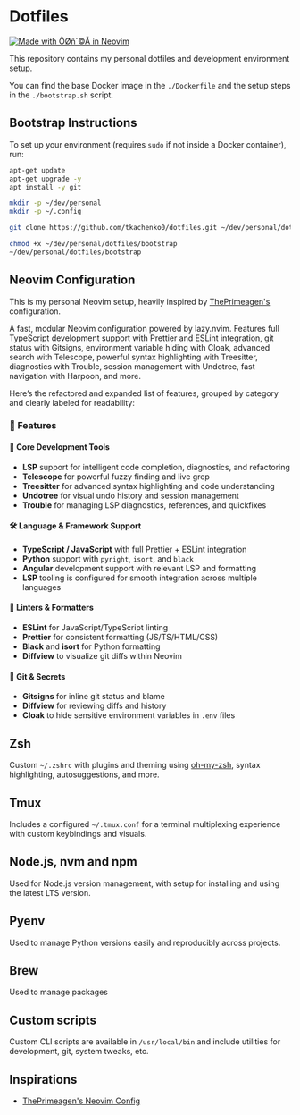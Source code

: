 # Dotfiles

[![Made with ÔØñ´©Å in Neovim](https://img.shields.io/badge/Made%20with-%E2%9D%A4%EF%B8%8F%20in%20Neovim-57A143?style=for-the-badge&logo=neovim&logoColor=white)](https://neovim.io/)

This repository contains my personal dotfiles and development environment setup.

You can find the base Docker image in the `./Dockerfile` and the setup steps in the `./bootstrap.sh` script.

## Bootstrap Instructions

To set up your environment (requires `sudo` if not inside a Docker container), run:

```bash
apt-get update
apt-get upgrade -y
apt install -y git

mkdir -p ~/dev/personal
mkdir -p ~/.config

git clone https://github.com/tkachenko0/dotfiles.git ~/dev/personal/dotfiles

chmod +x ~/dev/personal/dotfiles/bootstrap
~/dev/personal/dotfiles/bootstrap
```

## Neovim Configuration

This is my personal Neovim setup, heavily inspired by [ThePrimeagen's](https://github.com/ThePrimeagen/neovimrc) configuration.

A fast, modular Neovim configuration powered by lazy.nvim. Features full TypeScript development support with Prettier and ESLint integration, git status with Gitsigns, environment variable hiding with Cloak, advanced search with Telescope, powerful syntax highlighting with Treesitter, diagnostics with Trouble, session management with Undotree, fast navigation with Harpoon, and more.

Here’s the refactored and expanded list of features, grouped by category and clearly labeled for readability:

### 🚀 Features

#### 🧠 Core Development Tools

- **LSP** support for intelligent code completion, diagnostics, and refactoring
- **Telescope** for powerful fuzzy finding and live grep
- **Treesitter** for advanced syntax highlighting and code understanding
- **Undotree** for visual undo history and session management
- **Trouble** for managing LSP diagnostics, references, and quickfixes

#### 🛠️ Language & Framework Support

- **TypeScript / JavaScript** with full Prettier + ESLint integration
- **Python** support with `pyright`, `isort`, and `black`
- **Angular** development support with relevant LSP and formatting
- **LSP** tooling is configured for smooth integration across multiple languages

#### 🎯 Linters & Formatters

- **ESLint** for JavaScript/TypeScript linting
- **Prettier** for consistent formatting (JS/TS/HTML/CSS)
- **Black** and **isort** for Python formatting
- **Diffview** to visualize git diffs within Neovim

#### 🔐 Git & Secrets

- **Gitsigns** for inline git status and blame
- **Diffview** for reviewing diffs and history
- **Cloak** to hide sensitive environment variables in `.env` files

## Zsh

Custom `~/.zshrc` with plugins and theming using [oh-my-zsh](https://ohmyz.sh/), syntax highlighting, autosuggestions, and more.

## Tmux

Includes a configured `~/.tmux.conf` for a terminal multiplexing experience with custom keybindings and visuals.

## Node.js, nvm and npm

Used for Node.js version management, with setup for installing and using the latest LTS version.

## Pyenv

Used to manage Python versions easily and reproducibly across projects.

## Brew

Used to manage packages

## Custom scripts

Custom CLI scripts are available in `/usr/local/bin` and include utilities for development, git, system tweaks, etc.

## Inspirations

- [ThePrimeagen's Neovim Config](https://github.com/ThePrimeagen/neovimrc)

